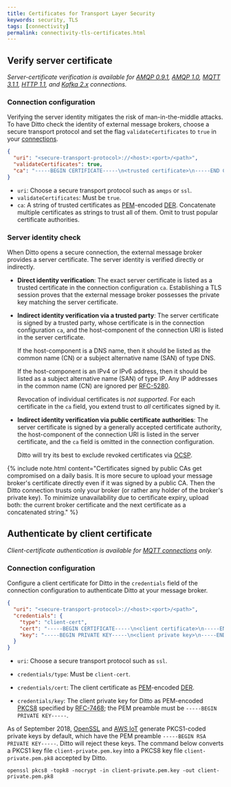 ```yaml
---
title: Certificates for Transport Layer Security
keywords: security, TLS
tags: [connectivity]
permalink: connectivity-tls-certificates.html
---
```


[awsiot]: https://docs.aws.amazon.com/iot/
[der]: https://en.wikipedia.org/wiki/X.690#DER_encoding
[ocsp]: https://tools.ietf.org/html/rfc6960
[openssl]: https://www.openssl.org/
[pem]: https://en.wikipedia.org/wiki/Privacy-Enhanced_Mail
[pkcs8]: https://tools.ietf.org/html/rfc5208
[rfc5280]: https://tools.ietf.org/html/rfc5280
[rfc7468]: https://tools.ietf.org/html/rfc7468

## Verify server certificate

_Server-certificate verification is available for
[AMQP 0.9.1](connectivity-protocol-bindings-amqp091.html),
[AMQP 1.0](connectivity-protocol-bindings-amqp10.html),
[MQTT 3.1.1](connectivity-protocol-bindings-mqtt.html),
[HTTP 1.1](connectivity-protocol-bindings-http.html), and
[Kafka 2.x](connectivity-protocol-bindings-kafka2.html) connections._

### Connection configuration

Verifying the server identity mitigates the risk of man-in-the-middle attacks.
To have Ditto check the identity of external message brokers,
choose a secure transport protocol and set the flag `validateCertificates` to `true` in your
[connections](basic-connections.html).

```json
{
  "uri": "<secure-transport-protocol>://<host>:<port>/<path>",
  "validateCertificates": true,
  "ca": "-----BEGIN CERTIFICATE-----\n<trusted certificate>\n-----END CERTIFICATE-----"
}
```

- `uri`: Choose a secure transport protocol such as `amqps` or `ssl`.
- `validateCertificates`: Must be `true`.
- `ca`: A string of trusted certificates as [PEM][pem]-encoded [DER][der]. Concatenate multiple certificates as
        strings to trust all of them. Omit to trust popular certificate authorities.

### Server identity check

When Ditto opens a secure connection, the external message broker provides a server certificate.
The server identity is verified directly or indirectly.

- **Direct identity verification**:
  The exact server certificate is listed as a trusted certificate in the connection configuration `ca`.
  Establishing a TLS session proves that the external message broker possesses the private key matching the server
  certificate.

- **Indirect identity verification via a trusted party**:
  The server certificate is signed by a trusted party, whose certificate is in the connection configuration `ca`, and
  the host-component of the connection URI is listed in the server certificate.

  If the host-component is a DNS name, then it should be listed as the common name (CN)
  or a subject alternative name (SAN) of type DNS.

  If the host-component is an IPv4 or IPv6 address, then it should be listed as a subject alternative name (SAN)
  of type IP. Any IP addresses in the common name (CN) are ignored per [RFC-5280][rfc5280].

  Revocation of individual certificates is *not supported*. For each certificate in the `ca` field, you extend trust to 
  _all_ certificates signed by it.

- **Indirect identity verification via public certificate authorities**:
  The server certificate is signed by a generally accepted certificate authority, the host-component
  of the connection URI is listed in the server certificate, and the `ca` field is omitted in the connection 
  configuration.

  Ditto will try its best to exclude revoked certificates via [OCSP][ocsp].

{% include note.html content="Certificates signed by public CAs get compromised on a daily basis.
   It is more secure to upload your message broker's certificate directly even if it was signed
   by a public CA. Then the Ditto connection trusts only your broker (or rather any holder of the broker's private key).
   To minimize unavailability due to certificate expiry, upload both: the current broker certificate and the next
   certificate as a concatenated string." %}

## Authenticate by client certificate

_Client-certificate authentication is available for [MQTT connections](connectivity-protocol-bindings-mqtt.html) only._

### Connection configuration

Configure a client certificate for Ditto in the `credentials` field of the connection configuration to authenticate
Ditto at your message broker.

```json
{
  "uri": "<secure-transport-protocol>://<host>:<port>/<path>",
  "credentials": {
    "type": "client-cert",
    "cert": "-----BEGIN CERTIFICATE-----\n<client certificate>\n-----END CERTIFICATE-----",
    "key": "-----BEGIN PRIVATE KEY-----\n<client private key>\n-----END PRIVATE KEY-----"
  }
}
```

- `uri`: Choose a secure transport protocol such as `ssl`.

- `credentials/type`: Must be `client-cert`.

- `credentials/cert`: The client certificate as [PEM][pem]-encoded [DER][der].

- `credentials/key`: The client private key for Ditto as PEM-encoded [PKCS8][pkcs8] specified by [RFC-7468][rfc7468];
the PEM preamble must be `-----BEGIN PRIVATE KEY-----`.

As of September 2018, [OpenSSL][openssl] and [AWS IoT][awsiot] generate PKCS1-coded private keys by default, which
have the PEM preamble `-----BEGIN RSA PRIVATE KEY-----`. Ditto will reject these keys. The command below converts a
PKCS1 key file `client-private.pem.key` into a PKCS8 key file `client-private.pem.pk8` accepted by Ditto.

```
openssl pkcs8 -topk8 -nocrypt -in client-private.pem.key -out client-private.pem.pk8
```
